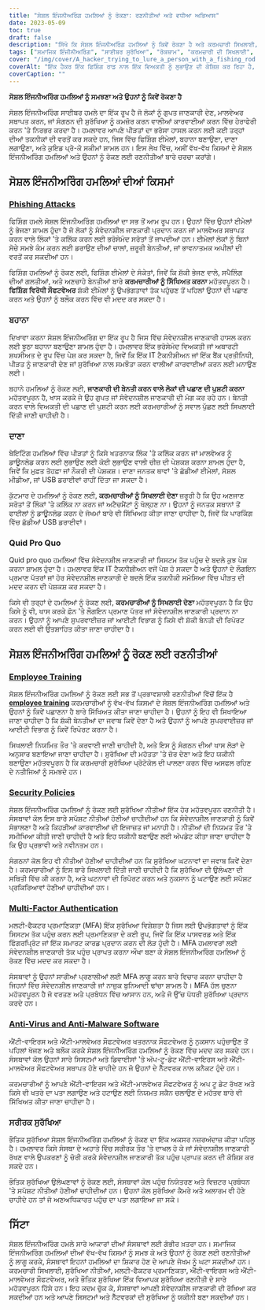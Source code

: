 ```yaml
---
title: "ਸੋਸ਼ਲ ਇੰਜਨੀਅਰਿੰਗ ਹਮਲਿਆਂ ਨੂੰ ਰੋਕਣਾ: ਰਣਨੀਤੀਆਂ ਅਤੇ ਵਧੀਆ ਅਭਿਆਸ"
date: 2023-05-09
toc: true
draft: false
description: "ਸਿੱਖੋ ਕਿ ਸੋਸ਼ਲ ਇੰਜਨੀਅਰਿੰਗ ਹਮਲਿਆਂ ਨੂੰ ਕਿਵੇਂ ਰੋਕਣਾ ਹੈ ਅਤੇ ਕਰਮਚਾਰੀ ਸਿਖਲਾਈ, ਸੁਰੱਖਿਆ ਨੀਤੀਆਂ ਅਤੇ ਹੋਰ ਬਹੁਤ ਕੁਝ ਨਾਲ ਆਪਣੀ ਸੰਸਥਾ ਦੀ ਸੰਵੇਦਨਸ਼ੀਲ ਜਾਣਕਾਰੀ ਨੂੰ ਕਿਵੇਂ ਸੁਰੱਖਿਅਤ ਕਰਨਾ ਹੈ।"
tags: ["ਸਮਾਜਿਕ ਇੰਜੀਨੀਅਰਿੰਗ", "ਸਾਈਬਰ ਸੁਰੱਖਿਆ", "ਰੋਕਥਾਮ", "ਕਰਮਚਾਰੀ ਦੀ ਸਿਖਲਾਈ", "ਸੁਰੱਖਿਆ ਨੀਤੀਆਂ", "ਮਲਟੀ-ਫੈਕਟਰ ਪ੍ਰਮਾਣਿਕਤਾ", "ਵਿਰੋਧੀ ਵਾਇਰਸ", "ਸਰੀਰਕ ਸੁਰੱਖਿਆ", "ਸਰਕਾਰੀ ਨਿਯਮ", "ਫਿਸਮਾ", "HIPAA", "ਡਾਟਾ ਸੁਰੱਖਿਆ", "ਸਾਈਬਰ ਧਮਕੀਆਂ", "ਨੈੱਟਵਰਕ ਸੁਰੱਖਿਆ", "ਜਾਣਕਾਰੀ ਸੁਰੱਖਿਆ", "ਸੰਵੇਦਨਸ਼ੀਲ ਜਾਣਕਾਰੀ", "ਸਾਈਬਰ ਅਪਰਾਧ", "ਪਾਲਣਾ", "ਸਾਈਬਰ ਸੁਰੱਖਿਆ ਰਣਨੀਤੀ", "ਡਾਟਾ ਸੁਰੱਖਿਆ"]
cover: "/img/cover/A_hacker_trying_to_lure_a_person_with_a_fishing_rod.png"
coverAlt: "ਇੱਕ ਹੈਕਰ ਇੱਕ ਫਿਸ਼ਿੰਗ ਰਾਡ ਨਾਲ ਇੱਕ ਵਿਅਕਤੀ ਨੂੰ ਲੁਭਾਉਣ ਦੀ ਕੋਸ਼ਿਸ਼ ਕਰ ਰਿਹਾ ਹੈ, ਜਦੋਂ ਕਿ ਇੱਕ ਢਾਲ ਅਤੇ ਤਾਲਾ ਸਾਈਬਰ ਸੁਰੱਖਿਆ ਦਾ ਪ੍ਰਤੀਕ ਹੈ।"
coverCaption: ""
---
```


**ਸੋਸ਼ਲ ਇੰਜਨੀਅਰਿੰਗ ਹਮਲਿਆਂ ਨੂੰ ਸਮਝਣਾ ਅਤੇ ਉਹਨਾਂ ਨੂੰ ਕਿਵੇਂ ਰੋਕਣਾ ਹੈ**

ਸੋਸ਼ਲ ਇੰਜਨੀਅਰਿੰਗ ਸਾਈਬਰ ਹਮਲੇ ਦਾ ਇੱਕ ਰੂਪ ਹੈ ਜੋ ਲੋਕਾਂ ਨੂੰ ਗੁਪਤ ਜਾਣਕਾਰੀ ਦੇਣ, ਮਾਲਵੇਅਰ ਸਥਾਪਤ ਕਰਨ, ਜਾਂ ਸੰਗਠਨ ਦੀ ਸੁਰੱਖਿਆ ਨੂੰ ਕਮਜ਼ੋਰ ਕਰਨ ਵਾਲੀਆਂ ਕਾਰਵਾਈਆਂ ਕਰਨ ਵਿੱਚ ਹੇਰਾਫੇਰੀ ਕਰਨ 'ਤੇ ਨਿਰਭਰ ਕਰਦਾ ਹੈ। ਹਮਲਾਵਰ ਆਪਣੇ ਪੀੜਤਾਂ ਦਾ ਭਰੋਸਾ ਹਾਸਲ ਕਰਨ ਲਈ ਕਈ ਤਰ੍ਹਾਂ ਦੀਆਂ ਤਕਨੀਕਾਂ ਦੀ ਵਰਤੋਂ ਕਰ ਸਕਦੇ ਹਨ, ਜਿਸ ਵਿੱਚ ਫਿਸ਼ਿੰਗ ਈਮੇਲਾਂ, ਬਹਾਨਾ ਬਣਾਉਣਾ, ਦਾਣਾ ਲਗਾਉਣਾ, ਅਤੇ ਕੁਇਡ ਪ੍ਰੋ-ਕੋ ਸਕੀਮਾਂ ਸ਼ਾਮਲ ਹਨ। ਇਸ ਲੇਖ ਵਿੱਚ, ਅਸੀਂ ਵੱਖ-ਵੱਖ ਕਿਸਮਾਂ ਦੇ ਸੋਸ਼ਲ ਇੰਜਨੀਅਰਿੰਗ ਹਮਲਿਆਂ ਅਤੇ ਉਹਨਾਂ ਨੂੰ ਰੋਕਣ ਲਈ ਰਣਨੀਤੀਆਂ ਬਾਰੇ ਚਰਚਾ ਕਰਾਂਗੇ।

## ਸੋਸ਼ਲ ਇੰਜਨੀਅਰਿੰਗ ਹਮਲਿਆਂ ਦੀਆਂ ਕਿਸਮਾਂ

### [Phishing Attacks](https://simeononsecurity.ch/articles/how-to-identify-phishing/)

ਫਿਸ਼ਿੰਗ ਹਮਲੇ ਸੋਸ਼ਲ ਇੰਜਨੀਅਰਿੰਗ ਹਮਲਿਆਂ ਦਾ ਸਭ ਤੋਂ ਆਮ ਰੂਪ ਹਨ। ਉਹਨਾਂ ਵਿੱਚ ਉਹਨਾਂ ਈਮੇਲਾਂ ਨੂੰ ਭੇਜਣਾ ਸ਼ਾਮਲ ਹੁੰਦਾ ਹੈ ਜੋ ਲੋਕਾਂ ਨੂੰ ਸੰਵੇਦਨਸ਼ੀਲ ਜਾਣਕਾਰੀ ਪ੍ਰਦਾਨ ਕਰਨ ਜਾਂ ਮਾਲਵੇਅਰ ਸਥਾਪਤ ਕਰਨ ਵਾਲੇ ਲਿੰਕਾਂ 'ਤੇ ਕਲਿੱਕ ਕਰਨ ਲਈ ਭਰੋਸੇਮੰਦ ਸਰੋਤਾਂ ਤੋਂ ਜਾਪਦੀਆਂ ਹਨ। ਈਮੇਲਾਂ ਲੋਕਾਂ ਨੂੰ ਬਿਨਾਂ ਸੋਚੇ ਸਮਝੇ ਕੰਮ ਕਰਨ ਲਈ ਡਰਾਉਣ ਦੀਆਂ ਚਾਲਾਂ, ਜ਼ਰੂਰੀ ਬੇਨਤੀਆਂ, ਜਾਂ ਭਾਵਨਾਤਮਕ ਅਪੀਲਾਂ ਦੀ ਵਰਤੋਂ ਕਰ ਸਕਦੀਆਂ ਹਨ।

ਫਿਸ਼ਿੰਗ ਹਮਲਿਆਂ ਨੂੰ ਰੋਕਣ ਲਈ, ਫਿਸ਼ਿੰਗ ਈਮੇਲਾਂ ਦੇ ਸੰਕੇਤਾਂ, ਜਿਵੇਂ ਕਿ ਸ਼ੱਕੀ ਭੇਜਣ ਵਾਲੇ, ਸਪੈਲਿੰਗ ਦੀਆਂ ਗਲਤੀਆਂ, ਅਤੇ ਅਣਚਾਹੇ ਬੇਨਤੀਆਂ ਬਾਰੇ **ਕਰਮਚਾਰੀਆਂ ਨੂੰ ਸਿੱਖਿਅਤ ਕਰਨਾ** ਮਹੱਤਵਪੂਰਨ ਹੈ। **ਫਿਸ਼ਿੰਗ ਵਿਰੋਧੀ ਸੌਫਟਵੇਅਰ** ਸ਼ੱਕੀ ਈਮੇਲਾਂ ਨੂੰ ਉਪਭੋਗਤਾਵਾਂ ਤੱਕ ਪਹੁੰਚਣ ਤੋਂ ਪਹਿਲਾਂ ਉਹਨਾਂ ਦੀ ਪਛਾਣ ਕਰਨ ਅਤੇ ਉਹਨਾਂ ਨੂੰ ਬਲੌਕ ਕਰਨ ਵਿੱਚ ਵੀ ਮਦਦ ਕਰ ਸਕਦਾ ਹੈ।

### ਬਹਾਨਾ

ਦਿਖਾਵਾ ਕਰਨਾ ਸੋਸ਼ਲ ਇੰਜਨੀਅਰਿੰਗ ਦਾ ਇੱਕ ਰੂਪ ਹੈ ਜਿਸ ਵਿੱਚ ਸੰਵੇਦਨਸ਼ੀਲ ਜਾਣਕਾਰੀ ਹਾਸਲ ਕਰਨ ਲਈ ਝੂਠਾ ਬਹਾਨਾ ਬਣਾਉਣਾ ਸ਼ਾਮਲ ਹੁੰਦਾ ਹੈ। ਹਮਲਾਵਰ ਇੱਕ ਭਰੋਸੇਮੰਦ ਵਿਅਕਤੀ ਜਾਂ ਅਥਾਰਟੀ ਸ਼ਖਸੀਅਤ ਦੇ ਰੂਪ ਵਿੱਚ ਪੇਸ਼ ਕਰ ਸਕਦਾ ਹੈ, ਜਿਵੇਂ ਕਿ ਇੱਕ IT ਟੈਕਨੀਸ਼ੀਅਨ ਜਾਂ ਇੱਕ ਬੈਂਕ ਪ੍ਰਤੀਨਿਧੀ, ਪੀੜਤ ਨੂੰ ਜਾਣਕਾਰੀ ਦੇਣ ਜਾਂ ਸੁਰੱਖਿਆ ਨਾਲ ਸਮਝੌਤਾ ਕਰਨ ਵਾਲੀਆਂ ਕਾਰਵਾਈਆਂ ਕਰਨ ਲਈ ਮਨਾਉਣ ਲਈ।

ਬਹਾਨੇ ਹਮਲਿਆਂ ਨੂੰ ਰੋਕਣ ਲਈ, **ਜਾਣਕਾਰੀ ਦੀ ਬੇਨਤੀ ਕਰਨ ਵਾਲੇ ਲੋਕਾਂ ਦੀ ਪਛਾਣ ਦੀ ਪੁਸ਼ਟੀ ਕਰਨਾ** ਮਹੱਤਵਪੂਰਨ ਹੈ, ਖਾਸ ਕਰਕੇ ਜੇ ਉਹ ਗੁਪਤ ਜਾਂ ਸੰਵੇਦਨਸ਼ੀਲ ਜਾਣਕਾਰੀ ਦੀ ਮੰਗ ਕਰ ਰਹੇ ਹਨ। ਬੇਨਤੀ ਕਰਨ ਵਾਲੇ ਵਿਅਕਤੀ ਦੀ ਪਛਾਣ ਦੀ ਪੁਸ਼ਟੀ ਕਰਨ ਲਈ ਕਰਮਚਾਰੀਆਂ ਨੂੰ ਸਵਾਲ ਪੁੱਛਣ ਲਈ ਸਿਖਲਾਈ ਦਿੱਤੀ ਜਾਣੀ ਚਾਹੀਦੀ ਹੈ।

### ਦਾਣਾ

ਬੇਇਟਿੰਗ ਹਮਲਿਆਂ ਵਿੱਚ ਪੀੜਤਾਂ ਨੂੰ ਕਿਸੇ ਖਤਰਨਾਕ ਲਿੰਕ 'ਤੇ ਕਲਿੱਕ ਕਰਨ ਜਾਂ ਮਾਲਵੇਅਰ ਨੂੰ ਡਾਊਨਲੋਡ ਕਰਨ ਲਈ ਲੁਭਾਉਣ ਲਈ ਕੋਈ ਲੁਭਾਉਣ ਵਾਲੀ ਚੀਜ਼ ਦੀ ਪੇਸ਼ਕਸ਼ ਕਰਨਾ ਸ਼ਾਮਲ ਹੁੰਦਾ ਹੈ, ਜਿਵੇਂ ਕਿ ਮੁਫ਼ਤ ਤੋਹਫ਼ਾ ਜਾਂ ਨੌਕਰੀ ਦੀ ਪੇਸ਼ਕਸ਼। ਦਾਣਾ ਜਨਤਕ ਥਾਵਾਂ 'ਤੇ ਛੱਡੀਆਂ ਈਮੇਲਾਂ, ਸੋਸ਼ਲ ਮੀਡੀਆ, ਜਾਂ USB ਡਰਾਈਵਾਂ ਰਾਹੀਂ ਦਿੱਤਾ ਜਾ ਸਕਦਾ ਹੈ।

ਕੁੱਟਮਾਰ ਦੇ ਹਮਲਿਆਂ ਨੂੰ ਰੋਕਣ ਲਈ, **ਕਰਮਚਾਰੀਆਂ ਨੂੰ ਸਿਖਲਾਈ ਦੇਣਾ** ਜ਼ਰੂਰੀ ਹੈ ਕਿ ਉਹ ਅਣਜਾਣ ਸਰੋਤਾਂ ਤੋਂ ਲਿੰਕਾਂ 'ਤੇ ਕਲਿੱਕ ਨਾ ਕਰਨ ਜਾਂ ਅਟੈਚਮੈਂਟਾਂ ਨੂੰ ਖੋਲ੍ਹਣ ਨਾ। ਉਹਨਾਂ ਨੂੰ ਜਨਤਕ ਸਥਾਨਾਂ ਤੋਂ ਫਾਈਲਾਂ ਨੂੰ ਡਾਊਨਲੋਡ ਕਰਨ ਦੇ ਜੋਖਮਾਂ ਬਾਰੇ ਵੀ ਸਿੱਖਿਅਤ ਕੀਤਾ ਜਾਣਾ ਚਾਹੀਦਾ ਹੈ, ਜਿਵੇਂ ਕਿ ਪਾਰਕਿੰਗ ਵਿੱਚ ਛੱਡੀਆਂ USB ਡਰਾਈਵਾਂ।

### Quid Pro Quo

Quid pro quo ਹਮਲਿਆਂ ਵਿੱਚ ਸੰਵੇਦਨਸ਼ੀਲ ਜਾਣਕਾਰੀ ਜਾਂ ਸਿਸਟਮ ਤੱਕ ਪਹੁੰਚ ਦੇ ਬਦਲੇ ਕੁਝ ਪੇਸ਼ ਕਰਨਾ ਸ਼ਾਮਲ ਹੁੰਦਾ ਹੈ। ਹਮਲਾਵਰ ਇੱਕ IT ਟੈਕਨੀਸ਼ੀਅਨ ਵਜੋਂ ਪੇਸ਼ ਹੋ ਸਕਦਾ ਹੈ ਅਤੇ ਉਹਨਾਂ ਦੇ ਲੌਗਇਨ ਪ੍ਰਮਾਣ ਪੱਤਰਾਂ ਜਾਂ ਹੋਰ ਸੰਵੇਦਨਸ਼ੀਲ ਜਾਣਕਾਰੀ ਦੇ ਬਦਲੇ ਇੱਕ ਤਕਨੀਕੀ ਸਮੱਸਿਆ ਵਿੱਚ ਪੀੜਤ ਦੀ ਮਦਦ ਕਰਨ ਦੀ ਪੇਸ਼ਕਸ਼ ਕਰ ਸਕਦਾ ਹੈ।

ਕਿਸੇ ਵੀ ਤਰ੍ਹਾਂ ਦੇ ਹਮਲਿਆਂ ਨੂੰ ਰੋਕਣ ਲਈ, **ਕਰਮਚਾਰੀਆਂ ਨੂੰ ਸਿਖਲਾਈ ਦੇਣਾ** ਮਹੱਤਵਪੂਰਨ ਹੈ ਕਿ ਉਹ ਕਿਸੇ ਨੂੰ ਵੀ, ਖਾਸ ਕਰਕੇ ਫ਼ੋਨ 'ਤੇ ਲੌਗਇਨ ਪ੍ਰਮਾਣ ਪੱਤਰ ਜਾਂ ਸੰਵੇਦਨਸ਼ੀਲ ਜਾਣਕਾਰੀ ਪ੍ਰਦਾਨ ਨਾ ਕਰਨ। ਉਹਨਾਂ ਨੂੰ ਆਪਣੇ ਸੁਪਰਵਾਈਜ਼ਰ ਜਾਂ ਆਈਟੀ ਵਿਭਾਗ ਨੂੰ ਕਿਸੇ ਵੀ ਸ਼ੱਕੀ ਬੇਨਤੀ ਦੀ ਰਿਪੋਰਟ ਕਰਨ ਲਈ ਵੀ ਉਤਸ਼ਾਹਿਤ ਕੀਤਾ ਜਾਣਾ ਚਾਹੀਦਾ ਹੈ।

## ਸੋਸ਼ਲ ਇੰਜਨੀਅਰਿੰਗ ਹਮਲਿਆਂ ਨੂੰ ਰੋਕਣ ਲਈ ਰਣਨੀਤੀਆਂ

### [Employee Training](https://simeononsecurity.ch/articles/how-to-build-and-manage-an-effective-cybersecurity-awareness-training-program/)

ਸੋਸ਼ਲ ਇੰਜਨੀਅਰਿੰਗ ਹਮਲਿਆਂ ਨੂੰ ਰੋਕਣ ਲਈ ਸਭ ਤੋਂ ਪ੍ਰਭਾਵਸ਼ਾਲੀ ਰਣਨੀਤੀਆਂ ਵਿੱਚੋਂ ਇੱਕ ਹੈ [**employee training**](https://simeononsecurity.ch/articles/how-to-build-and-manage-an-effective-cybersecurity-awareness-training-program/) ਕਰਮਚਾਰੀਆਂ ਨੂੰ ਵੱਖ-ਵੱਖ ਕਿਸਮਾਂ ਦੇ ਸੋਸ਼ਲ ਇੰਜਨੀਅਰਿੰਗ ਹਮਲਿਆਂ ਅਤੇ ਉਹਨਾਂ ਨੂੰ ਕਿਵੇਂ ਪਛਾਣਨਾ ਹੈ ਬਾਰੇ ਸਿੱਖਿਅਤ ਕੀਤਾ ਜਾਣਾ ਚਾਹੀਦਾ ਹੈ। ਉਹਨਾਂ ਨੂੰ ਇਹ ਵੀ ਸਿਖਾਇਆ ਜਾਣਾ ਚਾਹੀਦਾ ਹੈ ਕਿ ਸ਼ੱਕੀ ਬੇਨਤੀਆਂ ਦਾ ਜਵਾਬ ਕਿਵੇਂ ਦੇਣਾ ਹੈ ਅਤੇ ਉਹਨਾਂ ਨੂੰ ਆਪਣੇ ਸੁਪਰਵਾਈਜ਼ਰ ਜਾਂ ਆਈਟੀ ਵਿਭਾਗ ਨੂੰ ਕਿਵੇਂ ਰਿਪੋਰਟ ਕਰਨਾ ਹੈ।

ਸਿਖਲਾਈ ਨਿਯਮਿਤ ਤੌਰ 'ਤੇ ਕਰਵਾਈ ਜਾਣੀ ਚਾਹੀਦੀ ਹੈ, ਅਤੇ ਇਸ ਨੂੰ ਸੰਗਠਨ ਦੀਆਂ ਖਾਸ ਲੋੜਾਂ ਦੇ ਅਨੁਸਾਰ ਬਣਾਇਆ ਜਾਣਾ ਚਾਹੀਦਾ ਹੈ। ਸੁਰੱਖਿਆ ਦੀ ਮਹੱਤਤਾ 'ਤੇ ਜ਼ੋਰ ਦੇਣਾ ਅਤੇ ਇਹ ਯਕੀਨੀ ਬਣਾਉਣਾ ਮਹੱਤਵਪੂਰਨ ਹੈ ਕਿ ਕਰਮਚਾਰੀ ਸੁਰੱਖਿਆ ਪ੍ਰੋਟੋਕੋਲ ਦੀ ਪਾਲਣਾ ਕਰਨ ਵਿੱਚ ਅਸਫਲ ਰਹਿਣ ਦੇ ਨਤੀਜਿਆਂ ਨੂੰ ਸਮਝਦੇ ਹਨ।

### [Security Policies](https://simeononsecurity.ch/articles/how-to-secure-your-organization-against-insider-threats/)

ਸੋਸ਼ਲ ਇੰਜਨੀਅਰਿੰਗ ਹਮਲਿਆਂ ਨੂੰ ਰੋਕਣ ਲਈ ਸੁਰੱਖਿਆ ਨੀਤੀਆਂ ਇੱਕ ਹੋਰ ਮਹੱਤਵਪੂਰਨ ਰਣਨੀਤੀ ਹੈ। ਸੰਸਥਾਵਾਂ ਕੋਲ ਇਸ ਬਾਰੇ ਸਪੱਸ਼ਟ ਨੀਤੀਆਂ ਹੋਣੀਆਂ ਚਾਹੀਦੀਆਂ ਹਨ ਕਿ ਸੰਵੇਦਨਸ਼ੀਲ ਜਾਣਕਾਰੀ ਨੂੰ ਕਿਵੇਂ ਸੰਭਾਲਣਾ ਹੈ ਅਤੇ ਕਿਹੜੀਆਂ ਕਾਰਵਾਈਆਂ ਦੀ ਇਜਾਜ਼ਤ ਜਾਂ ਮਨਾਹੀ ਹੈ। ਨੀਤੀਆਂ ਦੀ ਨਿਯਮਤ ਤੌਰ 'ਤੇ ਸਮੀਖਿਆ ਕੀਤੀ ਜਾਣੀ ਚਾਹੀਦੀ ਹੈ ਅਤੇ ਇਹ ਯਕੀਨੀ ਬਣਾਉਣ ਲਈ ਅੱਪਡੇਟ ਕੀਤਾ ਜਾਣਾ ਚਾਹੀਦਾ ਹੈ ਕਿ ਉਹ ਪ੍ਰਭਾਵੀ ਅਤੇ ਨਵੀਨਤਮ ਹਨ।

ਸੰਗਠਨਾਂ ਕੋਲ ਇਹ ਵੀ ਨੀਤੀਆਂ ਹੋਣੀਆਂ ਚਾਹੀਦੀਆਂ ਹਨ ਕਿ ਸੁਰੱਖਿਆ ਘਟਨਾਵਾਂ ਦਾ ਜਵਾਬ ਕਿਵੇਂ ਦੇਣਾ ਹੈ। ਕਰਮਚਾਰੀਆਂ ਨੂੰ ਇਸ ਬਾਰੇ ਸਿਖਲਾਈ ਦਿੱਤੀ ਜਾਣੀ ਚਾਹੀਦੀ ਹੈ ਕਿ ਸੁਰੱਖਿਆ ਦੀ ਉਲੰਘਣਾ ਦੀ ਸਥਿਤੀ ਵਿੱਚ ਕੀ ਕਰਨਾ ਹੈ, ਅਤੇ ਘਟਨਾਵਾਂ ਦੀ ਰਿਪੋਰਟ ਕਰਨ ਅਤੇ ਨੁਕਸਾਨ ਨੂੰ ਘਟਾਉਣ ਲਈ ਸਪੱਸ਼ਟ ਪ੍ਰਕਿਰਿਆਵਾਂ ਹੋਣੀਆਂ ਚਾਹੀਦੀਆਂ ਹਨ।

### [Multi-Factor Authentication](https://simeononsecurity.ch/articles/the-pros-and-cons-of-multi-factor-autentication/)

ਮਲਟੀ-ਫੈਕਟਰ ਪ੍ਰਮਾਣਿਕਤਾ (MFA) ਇੱਕ ਸੁਰੱਖਿਆ ਵਿਸ਼ੇਸ਼ਤਾ ਹੈ ਜਿਸ ਲਈ ਉਪਭੋਗਤਾਵਾਂ ਨੂੰ ਇੱਕ ਸਿਸਟਮ ਤੱਕ ਪਹੁੰਚ ਕਰਨ ਲਈ ਪ੍ਰਮਾਣਿਕਤਾ ਦੇ ਕਈ ਰੂਪ, ਜਿਵੇਂ ਕਿ ਇੱਕ ਪਾਸਵਰਡ ਅਤੇ ਇੱਕ ਫਿੰਗਰਪ੍ਰਿੰਟ ਜਾਂ ਇੱਕ ਸਮਾਰਟ ਕਾਰਡ ਪ੍ਰਦਾਨ ਕਰਨ ਦੀ ਲੋੜ ਹੁੰਦੀ ਹੈ। MFA ਹਮਲਾਵਰਾਂ ਲਈ ਸੰਵੇਦਨਸ਼ੀਲ ਜਾਣਕਾਰੀ ਤੱਕ ਪਹੁੰਚ ਪ੍ਰਾਪਤ ਕਰਨਾ ਔਖਾ ਬਣਾ ਕੇ ਸੋਸ਼ਲ ਇੰਜਨੀਅਰਿੰਗ ਹਮਲਿਆਂ ਨੂੰ ਰੋਕਣ ਵਿੱਚ ਮਦਦ ਕਰ ਸਕਦਾ ਹੈ।

ਸੰਸਥਾਵਾਂ ਨੂੰ ਉਹਨਾਂ ਸਾਰੀਆਂ ਪ੍ਰਣਾਲੀਆਂ ਲਈ MFA ਲਾਗੂ ਕਰਨ ਬਾਰੇ ਵਿਚਾਰ ਕਰਨਾ ਚਾਹੀਦਾ ਹੈ ਜਿਹਨਾਂ ਵਿੱਚ ਸੰਵੇਦਨਸ਼ੀਲ ਜਾਣਕਾਰੀ ਜਾਂ ਨਾਜ਼ੁਕ ਬੁਨਿਆਦੀ ਢਾਂਚਾ ਸ਼ਾਮਲ ਹੈ। MFA ਹੱਲ ਚੁਣਨਾ ਮਹੱਤਵਪੂਰਨ ਹੈ ਜੋ ਵਰਤਣ ਅਤੇ ਪ੍ਰਬੰਧਨ ਵਿੱਚ ਆਸਾਨ ਹਨ, ਅਤੇ ਜੋ ਉੱਚ ਪੱਧਰੀ ਸੁਰੱਖਿਆ ਪ੍ਰਦਾਨ ਕਰਦੇ ਹਨ।

### [Anti-Virus and Anti-Malware Software](https://simeononsecurity.ch/recommendations/anti-virus)

ਐਂਟੀ-ਵਾਇਰਸ ਅਤੇ ਐਂਟੀ-ਮਾਲਵੇਅਰ ਸੌਫਟਵੇਅਰ ਖਤਰਨਾਕ ਸੌਫਟਵੇਅਰ ਨੂੰ ਨੁਕਸਾਨ ਪਹੁੰਚਾਉਣ ਤੋਂ ਪਹਿਲਾਂ ਖੋਜਣ ਅਤੇ ਬਲੌਕ ਕਰਕੇ ਸੋਸ਼ਲ ਇੰਜਨੀਅਰਿੰਗ ਹਮਲਿਆਂ ਨੂੰ ਰੋਕਣ ਵਿੱਚ ਮਦਦ ਕਰ ਸਕਦੇ ਹਨ। ਸੰਸਥਾਵਾਂ ਕੋਲ ਉਹਨਾਂ ਸਾਰੇ ਸਿਸਟਮਾਂ ਅਤੇ ਡਿਵਾਈਸਾਂ 'ਤੇ ਅੱਪ-ਟੂ-ਡੇਟ ਐਂਟੀ-ਵਾਇਰਸ ਅਤੇ ਐਂਟੀ-ਮਾਲਵੇਅਰ ਸੌਫਟਵੇਅਰ ਸਥਾਪਤ ਹੋਣੇ ਚਾਹੀਦੇ ਹਨ ਜੋ ਉਹਨਾਂ ਦੇ ਨੈੱਟਵਰਕ ਨਾਲ ਕਨੈਕਟ ਹੁੰਦੇ ਹਨ।

ਕਰਮਚਾਰੀਆਂ ਨੂੰ ਆਪਣੇ ਐਂਟੀ-ਵਾਇਰਸ ਅਤੇ ਐਂਟੀ-ਮਾਲਵੇਅਰ ਸੌਫਟਵੇਅਰ ਨੂੰ ਅਪ ਟੂ ਡੇਟ ਰੱਖਣ ਅਤੇ ਕਿਸੇ ਵੀ ਖਤਰੇ ਦਾ ਪਤਾ ਲਗਾਉਣ ਅਤੇ ਹਟਾਉਣ ਲਈ ਨਿਯਮਤ ਸਕੈਨ ਚਲਾਉਣ ਦੇ ਮਹੱਤਵ ਬਾਰੇ ਵੀ ਸਿੱਖਿਅਤ ਕੀਤਾ ਜਾਣਾ ਚਾਹੀਦਾ ਹੈ।

### ਸਰੀਰਕ ਸੁਰੱਖਿਆ

ਭੌਤਿਕ ਸੁਰੱਖਿਆ ਸੋਸ਼ਲ ਇੰਜਨੀਅਰਿੰਗ ਹਮਲਿਆਂ ਨੂੰ ਰੋਕਣ ਦਾ ਇੱਕ ਅਕਸਰ ਨਜ਼ਰਅੰਦਾਜ਼ ਕੀਤਾ ਪਹਿਲੂ ਹੈ। ਹਮਲਾਵਰ ਕਿਸੇ ਸੰਸਥਾ ਦੇ ਅਹਾਤੇ ਵਿੱਚ ਸਰੀਰਕ ਤੌਰ 'ਤੇ ਦਾਖਲ ਹੋ ਕੇ ਜਾਂ ਸੰਵੇਦਨਸ਼ੀਲ ਜਾਣਕਾਰੀ ਰੱਖਣ ਵਾਲੇ ਉਪਕਰਣਾਂ ਨੂੰ ਚੋਰੀ ਕਰਕੇ ਸੰਵੇਦਨਸ਼ੀਲ ਜਾਣਕਾਰੀ ਤੱਕ ਪਹੁੰਚ ਪ੍ਰਾਪਤ ਕਰਨ ਦੀ ਕੋਸ਼ਿਸ਼ ਕਰ ਸਕਦੇ ਹਨ।

ਭੌਤਿਕ ਸੁਰੱਖਿਆ ਉਲੰਘਣਾਵਾਂ ਨੂੰ ਰੋਕਣ ਲਈ, ਸੰਸਥਾਵਾਂ ਕੋਲ ਪਹੁੰਚ ਨਿਯੰਤਰਣ ਅਤੇ ਵਿਜ਼ਟਰ ਪ੍ਰਬੰਧਨ 'ਤੇ ਸਪੱਸ਼ਟ ਨੀਤੀਆਂ ਹੋਣੀਆਂ ਚਾਹੀਦੀਆਂ ਹਨ। ਉਹਨਾਂ ਕੋਲ ਸੁਰੱਖਿਆ ਕੈਮਰੇ ਅਤੇ ਅਲਾਰਮ ਵੀ ਹੋਣੇ ਚਾਹੀਦੇ ਹਨ ਤਾਂ ਜੋ ਅਣਅਧਿਕਾਰਤ ਪਹੁੰਚ ਦਾ ਪਤਾ ਲਗਾਇਆ ਜਾ ਸਕੇ।

## ਸਿੱਟਾ

ਸੋਸ਼ਲ ਇੰਜਨੀਅਰਿੰਗ ਹਮਲੇ ਸਾਰੇ ਆਕਾਰਾਂ ਦੀਆਂ ਸੰਸਥਾਵਾਂ ਲਈ ਗੰਭੀਰ ਖ਼ਤਰਾ ਹਨ। ਸਮਾਜਿਕ ਇੰਜਨੀਅਰਿੰਗ ਹਮਲਿਆਂ ਦੀਆਂ ਵੱਖ-ਵੱਖ ਕਿਸਮਾਂ ਨੂੰ ਸਮਝ ਕੇ ਅਤੇ ਉਹਨਾਂ ਨੂੰ ਰੋਕਣ ਲਈ ਰਣਨੀਤੀਆਂ ਨੂੰ ਲਾਗੂ ਕਰਕੇ, ਸੰਸਥਾਵਾਂ ਇਹਨਾਂ ਹਮਲਿਆਂ ਦਾ ਸ਼ਿਕਾਰ ਹੋਣ ਦੇ ਆਪਣੇ ਜੋਖਮ ਨੂੰ ਘਟਾ ਸਕਦੀਆਂ ਹਨ। ਕਰਮਚਾਰੀ ਸਿਖਲਾਈ, ਸੁਰੱਖਿਆ ਨੀਤੀਆਂ, ਮਲਟੀ-ਫੈਕਟਰ ਪ੍ਰਮਾਣਿਕਤਾ, ਐਂਟੀ-ਵਾਇਰਸ ਅਤੇ ਐਂਟੀ-ਮਾਲਵੇਅਰ ਸੌਫਟਵੇਅਰ, ਅਤੇ ਭੌਤਿਕ ਸੁਰੱਖਿਆ ਇੱਕ ਵਿਆਪਕ ਸੁਰੱਖਿਆ ਰਣਨੀਤੀ ਦੇ ਸਾਰੇ ਮਹੱਤਵਪੂਰਨ ਹਿੱਸੇ ਹਨ। ਇਹ ਕਦਮ ਚੁੱਕ ਕੇ, ਸੰਸਥਾਵਾਂ ਆਪਣੀ ਸੰਵੇਦਨਸ਼ੀਲ ਜਾਣਕਾਰੀ ਦੀ ਰੱਖਿਆ ਕਰ ਸਕਦੀਆਂ ਹਨ ਅਤੇ ਆਪਣੇ ਸਿਸਟਮਾਂ ਅਤੇ ਨੈੱਟਵਰਕਾਂ ਦੀ ਸੁਰੱਖਿਆ ਨੂੰ ਯਕੀਨੀ ਬਣਾ ਸਕਦੀਆਂ ਹਨ।
